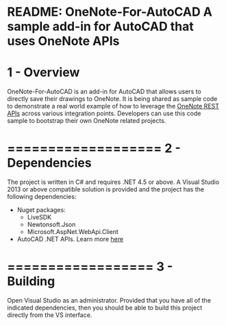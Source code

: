 README: OneNote-For-AutoCAD
A sample add-in for AutoCAD that uses OneNote APIs
===================
1 - Overview
===================
OneNote-For-AutoCAD is an add-in for AutoCAD that allows users to directly save their drawings to OneNote. It is being shared as sample code to demonstrate a real world example of how to leverage the [OneNote REST APIs](http://dev.onenote.com) across various integration points. Developers can use this code sample to bootstrap their own OneNote related projects.

===================
2 - Dependencies
===================
The project is written in C# and requires .NET 4.5 or above. 
A Visual Studio 2013 or above compatible solution is provided and the project has the following dependencies:
 - Nuget packages:
    - LiveSDK
    - Newtonsoft.Json
    - Microsoft.AspNet.WebApi.Client
 - AutoCAD .NET APIs. Learn more [here](http://help.autodesk.com/view/ACD/2015/ENU/?guid=GUID-C3F3C736-40CF-44A0-9210-55F6A939B6F2)  

==================
3 - Building
==================
Open Visual Studio as an administrator. 
Provided that you have all of the indicated dependencies, then you should be able to build this project directly
from the VS interface.
